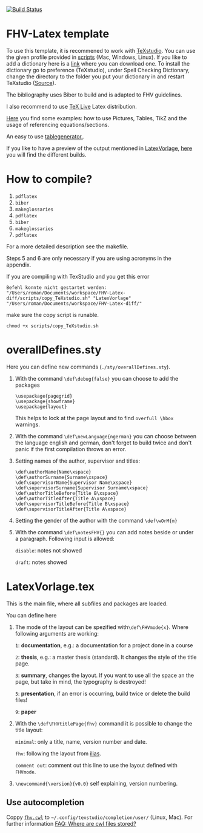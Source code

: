[![Build Status](https://travis-ci.org/pasrom/FHV-Latex.svg?branch=master)](https://travis-ci.org/pasrom/FHV-Latex)
#   FHV-Latex template

To use this template, it is recommened to work with [TeXstudio](http://texstudio.sourceforge.net). You can use the given profile provided in [scripts](https://github.com/pasrom/FHV-Latex/tree/master/scripts)  (Mac, Windows, Linux). If you like to add a dictionary here is a [link](https://extensions.libreoffice.org/extensions/german-de-at-frami-dictionaries) where you can download one. To install the dictionary go to preference (TeXstudio), under Spell Checking Dictionary, change the directory to the folder you put your dictionary in and restart TeXstudio ([Source](https://tex.stackexchange.com/questions/87650/dictionary-for-texstudio-no-dictionary-available/87652)).

The bibliography uses Biber to build and is adapted to FHV guidelines.

I also recommend to use [TeX Live](https://www.tug.org/texlive/) Latex distribution. 

[Here](https://github.com/pasrom/FHV-Latex/blob/master/tex/Examples.tex) you find some examples: how to use Pictures, Tables, TikZ and the usage of referencing equations/sections.

An easy to use [tablegenerator.](http://www.tablesgenerator.com).

If you like to have a preview of the output mentioned in [LatexVorlage](https://github.com/pasrom/FHV-Latex#latexvorlagetex), [here](https://www.dropbox.com/sh/zu01sy61kavxjt9/AAAtWiXSjG5IDLw3g8G1s3Yka?dl=0) you will find the different builds.

# How to compile?

 1. `pdflatex`
 2. `biber`
 3. `makeglossaries`
 4. `pdflatex`
 5. `biber`
 6. `makeglossaries`
 7. `pdflatex`

For a more detailed description see the makefile.

Steps 5 and 6 are only necessary if you are using acronyms in the appendix.

If you are compiling with TexStudio and you get this error

```
Befehl konnte nicht gestartet werden: "/Users/roman/Documents/workspace/FHV-Latex-diff/scripts/copy_TeXstudio.sh" "LatexVorlage" "/Users/roman/Documents/workspace/FHV-Latex-diff/"
```

make sure the copy script is runable.

```
chmod +x scripts/copy_TeXstudio.sh
```


# overallDefines.sty

Here you can define new commands (`./sty/overallDefines.sty`).

 1. With the command `\def\debug{false}` you can choose to add the packages
 
    ```
    \usepackage{pagegrid}
    \usepackage{showframe}
    \usepackage{layout}
    ```
    This helps to lock at the page layout and to find `overfull \hbox` warnings.
 2. With the command `\def\newLanguage{ngerman}` you can choose between the language english and german, don't forget to build twice and don't panic if the first compilation throws an error.
 3. Setting names of the author, supervisor and titles:
    ```
    \def\authorName{Name\xspace}
    \def\authorSurname{Surname\xspace}
    \def\supervisorName{Supervisor Name\xspace}
    \def\supervisorSurname{Supervisor Surname\xspace}
    \def\authorTitleBefore{Title B\xspace}
    \def\authorTitleAfter{Title A\xspace}   
    \def\supervisorTitleBefore{Title B\xspace}
    \def\supervisorTitleAfter{Title A\xspace}
    ```
 4. Setting the gender of the author with the command `\def\wOrM{m}`
 5. With the command `\def\notesFHV{}` you can add notes beside or under a paragraph. Following input is allowed:

    `disable`: notes not showed
    
    `draft`: notes showed
    
# LatexVorlage.tex

This is the main file, where all subfiles and packages are loaded.

You can define here 

 1. The mode of the layout can be spezified with`\def\FHVmode{x}`. Where following arguments are working:

    `1`: **documentation**, e.g.: a documentation for a project done in a course
    
    `2`: **thesis**, e.g.: a master thesis (standard). It changes the style of the title page.
    
    `3`: **summary**, changes the layout. If you want to use all the space an the 
    page, but take in mind, the typography is destroyed!

    `5`: **presentation**, if an error is occurring, build twice or delete the build files!
    
    `9`: **paper**

 2. With the `\def\FHVtitlePage{fhv}` command it is possible to change the title layout:

    `minimal`: only a title, name, version number and date.
    
    `fhv`: following the layout from [ilias](https://ilias.fhv.at/goto_ilias_fhv_at_file_350312_download.html).
    
    `comment out`: comment out this line to use the layout defined with `FHVmode`.
    
 4. `\newcommand{\version}{v0.0}` self explaining, version numbering.

## Use autocompletion

Coppy [`fhv.cwl`](https://github.com/pasrom/FHV-Latex/blob/master/scripts/fhv.cwl) to `~/.config/texstudio/completion/user/` (Linux, Mac). For further information [FAQ: Where are cwl files stored?](https://sourceforge.net/p/texstudio/wiki/Frequently%20Asked%20Questions/#where-are-cwl-files-stored)